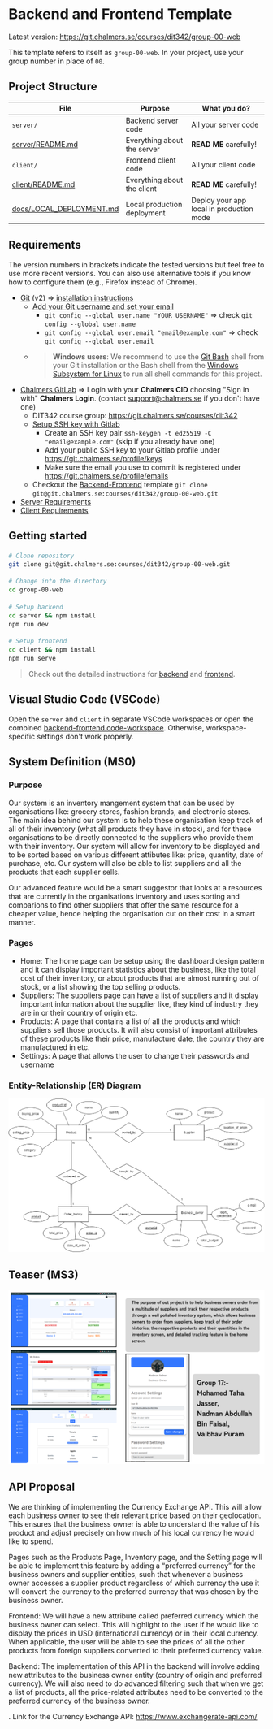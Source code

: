# Backend and Frontend Template

Latest version: https://git.chalmers.se/courses/dit342/group-00-web

This template refers to itself as `group-00-web`. In your project, use your group number in place of `00`.

## Project Structure

| File        | Purpose           | What you do?  |
| ------------- | ------------- | ----- |
| `server/` | Backend server code | All your server code |
| [server/README.md](server/README.md) | Everything about the server | **READ ME** carefully! |
| `client/` | Frontend client code | All your client code |
| [client/README.md](client/README.md) | Everything about the client | **READ ME** carefully! |
| [docs/LOCAL_DEPLOYMENT.md](docs/LOCAL_DEPLOYMENT.md) | Local production deployment | Deploy your app local in production mode |

## Requirements

The version numbers in brackets indicate the tested versions but feel free to use more recent versions.
You can also use alternative tools if you know how to configure them (e.g., Firefox instead of Chrome).

* [Git](https://git-scm.com/) (v2) => [installation instructions](https://www.atlassian.com/git/tutorials/install-git)
  * [Add your Git username and set your email](https://docs.gitlab.com/ce/gitlab-basics/start-using-git.html#add-your-git-username-and-set-your-email)
    * `git config --global user.name "YOUR_USERNAME"` => check `git config --global user.name`
    * `git config --global user.email "email@example.com"` => check `git config --global user.email`
  * > **Windows users**: We recommend to use the [Git Bash](https://www.atlassian.com/git/tutorials/git-bash) shell from your Git installation or the Bash shell from the [Windows Subsystem for Linux](https://docs.microsoft.com/en-us/windows/wsl/install-win10) to run all shell commands for this project.
* [Chalmers GitLab](https://git.chalmers.se/) => Login with your **Chalmers CID** choosing "Sign in with" **Chalmers Login**. (contact [support@chalmers.se](mailto:support@chalmers.se) if you don't have one)
  * DIT342 course group: https://git.chalmers.se/courses/dit342
  * [Setup SSH key with Gitlab](https://docs.gitlab.com/ee/ssh/)
    * Create an SSH key pair `ssh-keygen -t ed25519 -C "email@example.com"` (skip if you already have one)
    * Add your public SSH key to your Gitlab profile under https://git.chalmers.se/profile/keys
    * Make sure the email you use to commit is registered under https://git.chalmers.se/profile/emails
  * Checkout the [Backend-Frontend](https://git.chalmers.se/courses/dit342/group-00-web) template `git clone git@git.chalmers.se:courses/dit342/group-00-web.git`
* [Server Requirements](./server/README.md#Requirements)
* [Client Requirements](./client/README.md#Requirements)

## Getting started

```bash
# Clone repository
git clone git@git.chalmers.se:courses/dit342/group-00-web.git

# Change into the directory
cd group-00-web

# Setup backend
cd server && npm install
npm run dev

# Setup frontend
cd client && npm install
npm run serve
```

> Check out the detailed instructions for [backend](./server/README.md) and [frontend](./client/README.md).

## Visual Studio Code (VSCode)

Open the `server` and `client` in separate VSCode workspaces or open the combined [backend-frontend.code-workspace](./backend-frontend.code-workspace). Otherwise, workspace-specific settings don't work properly.

## System Definition (MS0)

### Purpose

Our system is an inventory mangement system that can be used by organisations like: grocery stores, fashion brands, and electronic stores. The main idea behind our system is to help these organisation keep track of all of their inventory (what all products they have in stock), and for these organisations to be directly connected to the suppliers who provide them with their inventory. Our system will allow for inventory to be displayed and to be sorted based on various different attibutes like: price, quantity, date of purchase, etc. Our system will also be able to list suppliers and all the products that each supplier sells.

Our advanced feature would be a smart suggestor that looks at a resources that are currently in the organisations inventory and uses sorting and comparions to find other suppliers that offer the same resource for a cheaper value, hence helping the organisation cut on their cost in a smart manner. 



### Pages

* Home: The home page can be setup using the dashboard design pattern and it can display important statistics about the business, like the total cost of their inventory, or about products that are almost running out of stock, or a list showing the top selling products.
* Suppliers: The suppliers page can have a list of suppliers and it display important information about the supplier like, they kind of industry they are in or their country of origin etc.
* Products: A page that contains a list of all the products and which suppliers sell those products. It will also consist of important attributes of these products like their price, manufacture date, the country they are manufactured in etc. 
* Settings: A page that allows the user to change their passwords and username




### Entity-Relationship (ER) Diagram

![ER Diagram](./images/Upd1_InvManageSys_ERdiagram.drawio.png)

## Teaser (MS3)

![Teaser](./images/teaser.png)
## API Proposal

We are thinking of implementing the Currency Exchange API. This will allow each business owner to see their relevant price based on their geolocation. This ensures that the business owner is able to understand the value of his product and adjust precisely on how much of his local currency he would like to spend.

Pages such as the Products Page, Inventory page, and the Setting page will be able to implement this feature by adding a “preferred currency” for the business owners and supplier entities, such that whenever a business owner accesses a supplier product regardless of which currency the use it will convert the currency to the preferred currency that was chosen by the business owner.

Frontend: We will have a new attribute called preferred currency which the business owner can select. This will highlight to the user if he would like to display the prices in USD (international currency) or in their local currency. When applicable, the user will be able to see the prices of all the other products from foreign suppliers converted to their preferred currency value.

Backend: The implementation of this API in the backend will involve adding new attributes to the business owner entity (country of origin and preferred currency). We will also need to do advanced filtering such that when we get a list of products, all the price-related attributes need to be converted to the preferred currency of the business owner.

.
Link for the Currency Exchange API: https://www.exchangerate-api.com/